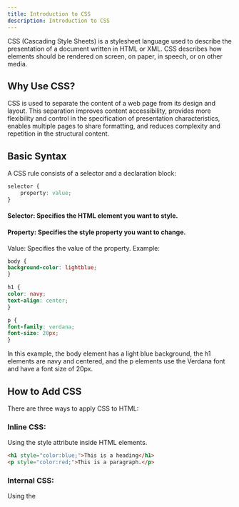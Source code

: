 ```yaml
---
title: Introduction to CSS
description: Introduction to CSS
---
```


CSS (Cascading Style Sheets) is a stylesheet language used to describe the presentation of a document written in HTML or
XML. CSS describes how elements should be rendered on screen, on paper, in speech, or on other media.

## Why Use CSS?

CSS is used to separate the content of a web page from its design and layout. This separation improves content
accessibility, provides more flexibility and control in the specification of presentation characteristics, enables
multiple pages to share formatting, and reduces complexity and repetition in the structural content.

## Basic Syntax

A CSS rule consists of a selector and a declaration block:

```css
selector {
    property: value;
}
```

#### Selector: Specifies the HTML element you want to style.
#### Property: Specifies the style property you want to change.
Value: Specifies the value of the property.
Example:

```css
body {
background-color: lightblue;
}

h1 {
color: navy;
text-align: center;
}

p {
font-family: verdana;
font-size: 20px;
}
```
In this example, the body element has a light blue background, the h1 elements are navy and centered, and the p elements
use the Verdana font and have a font size of 20px.

## How to Add CSS
There are three ways to apply CSS to HTML:

### Inline CSS: 
Using the style attribute inside HTML elements.

```html
<h1 style="color:blue;">This is a heading</h1>
<p style="color:red;">This is a paragraph.</p>
```
### Internal CSS: 
Using the <style> element inside the <head> section of the HTML document.

```html
<!DOCTYPE html>
<html>
<head>
<style>
body {
    background-color: linen;
}

h1 {
color: maroon;
margin-left: 40px;
}
</style>
</head>
<body>
<h1>This is a heading</h1>
<p>This is a paragraph.</p>
</body>
</html>
```
### External CSS: 
Using an external stylesheet, which is linked to the HTML document.

```html
<!DOCTYPE html>
<html>
<head>
<link rel="stylesheet" type="text/css" href="styles.css">
</head>
<body>
<h1>This is a heading</h1>
<p>This is a paragraph.</p>
</body>
</html>
```
And in styles.css:

```css
body {
background-color: linen;
}

h1 {
color: maroon;
margin-left: 40px;
}
```
## CSS Selectors
Selectors are used to select the HTML elements you want to style. Here are some common selectors:

### Element Selector: 
Selects all elements of the given type.

```css
p {
text-align: center;
color: red;
}
```
### ID Selector: 
Selects a single element with the specified ID. IDs are unique within a page, so the ID selector is used to select one unique element.

```css
#unique {
color: blue;
}
```

### Class Selector: 
Selects all elements with the specified class. Classes are not unique, so multiple elements can share the same class.

```css
.center {
text-align: center;
}
```
### Universal Selector
Selects all elements.

```css

* {
  color: green;
  }
```
Descendant Selector: Selects all elements that are descendants of a specified element.

```css
div p {
color: purple;
}
```
## Conclusion
CSS is a powerful tool for controlling the presentation of web pages. By understanding the basics of CSS syntax, how to add CSS to HTML, and how to use selectors, you can start creating beautifully styled web pages.